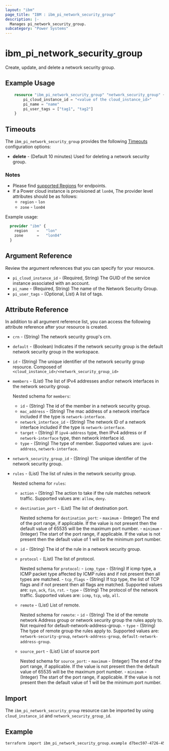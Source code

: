```yaml
---
layout: "ibm"
page_title: "IBM : ibm_pi_network_security_group"
description: |-
  Manages pi_network_security_group.
subcategory: "Power Systems"
---
```


# ibm_pi_network_security_group

Create, update, and delete a network security group.

## Example Usage

```terraform
    resource "ibm_pi_network_security_group" "network_security_group" {
        pi_cloud_instance_id = "<value of the cloud_instance_id>"
        pi_name = "name"
        pi_user_tags = ["tag1", "tag2"]
    }
```

## Timeouts

The `ibm_pi_network_security_group` provides the following [Timeouts](https://www.terraform.io/docs/language/resources/syntax.html) configuration options:

- **delete** - (Default 10 minutes) Used for deleting a network security group.

### Notes

- Please find [supported Regions](https://cloud.ibm.com/apidocs/power-cloud#endpoint) for endpoints.
- If a Power cloud instance is provisioned at `lon04`, The provider level attributes should be as follows:
  - `region` - `lon`
  - `zone` - `lon04`
  
Example usage:

  ```terraform
    provider "ibm" {
      region    =   "lon"
      zone      =   "lon04"
    }
  ```

## Argument Reference

Review the argument references that you can specify for your resource.

- `pi_cloud_instance_id` - (Required, String) The GUID of the service instance associated with an account.
- `pi_name` - (Required, String) The name of the Network Security Group.
- `pi_user_tags` - (Optional, List) A list of tags.

## Attribute Reference

In addition to all argument reference list, you can access the following attribute reference after your resource is created.

- `crn` - (String) The network security group's crn.
- `default` - (Boolean) Indicates if the network security group is the default network security group in the workspace.
- `id` - (String) The unique identifier of the network security group resource. Composed of `<cloud_instance_id>/<network_security_group_id>`
- `members` - (List) The list of IPv4 addresses and\or network interfaces in the network security group.

    Nested schema for `members`:
  - `id` - (String) The id of the member in a network security group.
  - `mac_address` - (String) The mac address of a network interface included if the type is `network-interface`.
  - `network_interface_id` - (String) The network ID of a network interface included if the type is `network-interface`.
  - `target` - (String) If `ipv4-address` type, then IPv4 address or if `network-interface` type, then network interface id.
  - `type` - (String) The type of member. Supported values are: `ipv4-address`, `network-interface`.

- `network_security_group_id` - (String) The unique identifier of the network security group.
- `rules` - (List) The list of rules in the network security group.

    Nested schema for `rules`:
  - `action` - (String) The action to take if the rule matches network traffic. Supported values are: `allow`, `deny`.
  - `destination_port` - (List) The list of destination port.

      Nested schema for `destination_port`:
        - `maximum` - (Integer) The end of the port range, if applicable. If the value is not present then the default value of 65535 will be the maximum port number.
        - `minimum` - (Integer) The start of the port range, if applicable. If the value is not present then the default value of 1 will be the minimum port number.
  - `id` - (String) The id of the rule in a network security group.
  - `protocol` - (List) The list of protocol.

      Nested schema for `protocol`:
        - `icmp_type` - (String) If icmp type, a ICMP packet type affected by ICMP rules and if not present then all types are matched.
        - `tcp_flags` - (String) If tcp type, the list of TCP flags and if not present then all flags are matched. Supported values are: `syn`, `ack`, `fin`, `rst`.
        - `type` - (String) The protocol of the network traffic. Supported values are: `icmp`, `tcp`, `udp`, `all`.
  - `remote` - (List) List of remote.

      Nested schema for `remote`:
        - `id` - (String) The id of the remote network Address group or network security group the rules apply to. Not required for default-network-address-group.
        - `type` - (String) The type of remote group the rules apply to. Supported values are: `network-security-group`, `network-address-group`, `default-network-address-group`.
  - `source_port` - (List) List of source port

      Nested schema for `source_port`:
        - `maximum` - (Integer) The end of the port range, if applicable. If the value is not present then the default value of 65535 will be the maximum port number.
        - `minimum` - (Integer) The start of the port range, if applicable. If the value is not present then the default value of 1 will be the minimum port number.

## Import

The `ibm_pi_network_security_group` resource can be imported by using `cloud_instance_id` and `network_security_group_id`.

## Example

```bash
terraform import ibm_pi_network_security_group.example d7bec597-4726-451f-8a63-e62e6f19c32c/cea6651a-bc0a-4438-9f8a-a0770bbf3ebb
```
